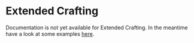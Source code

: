 # Extended Crafting

Documentation is not yet available for Extended Crafting.
In the meantime have a look at some examples [here](https://github.com/CleanroomMC/GroovyScript/blob/master/examples/extendedcrafting.groovy).